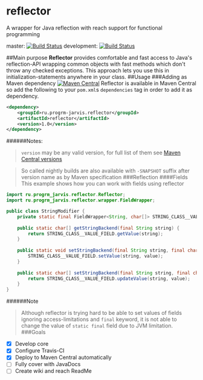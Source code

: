 # reflector
A wrapper for Java reflection with reach support for functional programming

master: 
[![Build Status](https://travis-ci.org/JarvisCraft/reflector.svg?branch=master)](https://travis-ci.org/JarvisCraft/reflector) 
development: 
[![Build Status](https://travis-ci.org/JarvisCraft/reflector.svg?branch=development)](https://travis-ci.org/JarvisCraft/reflector)

##Main purpose
**Reflector** provides comfortable and fast access to Java's reflection-API wrapping common objects with fast methods
which don't throw any checked exceptions. This approach lets you use this in initialization-statements anywhere in your class.
##Usage
###Adding as Maven dependency
[![Maven Central](https://img.shields.io/maven-central/v/ru.progrm-jarvis.reflector/reflector.svg)](https://mvnrepository.com/artifact/ru.progrm-jarvis.reflector/reflector/)
Reflector is available in Maven Central so add the following to your `pom.xml`s `dependencies` tag in order to add it as dependency.
```xml
<dependency>
    <groupId>ru.progrm-jarvis.reflector</groupId>
    <artifactId>reflector</artifactId>
    <version>1.0</version>
</dependency>
```
######Notes:
>`version` may be any valid version, for full list of them
see [Maven Central versions](https://mvnrepository.com/artifact/ru.progrm-jarvis.reflector/reflector/)

>So called nightly builds are also available with `-SNAPSHOT` suffix after version name as by Maven specification
###Reflection
####Fields
This example shows how you can work with fields using reflector
```java
import ru.progrm_jarvis.reflector.Reflector;
import ru.progrm_jarvis.reflector.wrapper.FieldWrapper;

public class StringModifier {
    private static final FieldWrapper<String, char[]> STRING_CLASS__VALUE_FIELD = Reflector.getField(String.class, "value");
    
    public static char[] getStringBackend(final String string) {
        return STRING_CLASS__VALUE_FIELD.getValue(string);
    }
    
    public static void setStringBackend(final String string, final char[] value) {
        STRING_CLASS__VALUE_FIELD.setValue(string, value);
    }
    
    public static char[] setStringBackend(final String string, final char[] value) {
        return STRING_CLASS__VALUE_FIELD.updateValue(string, value);
    }
}
```
######Note
>Although reflector is trying hard to be able to set values of fields ignoring access-limitations and `final` keyword,
it is not able to change the value of `static final` field due to JVM limitation.
###Goals
- [x] Develop core
- [x] Configure Travis-CI
- [x] Deploy to Maven Central automatically
- [ ] Fully cover with JavaDocs
- [ ] Create wiki and reach ReadMe